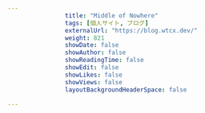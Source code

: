 ---
                title: "Middle of Nowhere"
                tags: [個人サイト, ブログ]
                externalUrl: "https://blog.wtcx.dev/"
                weight: 821
                showDate: false
                showAuthor: false
                showReadingTime: false
                showEdit: false
                showLikes: false
                showViews: false
                layoutBackgroundHeaderSpace: false
                ---

